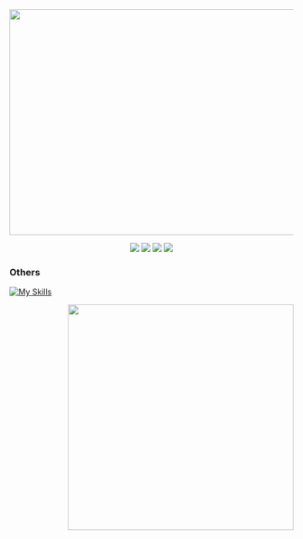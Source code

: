 <img width="900" height="400" src="https://i.imgur.com/PW97SDw.png">

<br/>
  
<div align="center">

  [![](https://img.shields.io/badge/LinkedIn-0077B5?style=for-the-badge&logo=linkedin&logoColor=white)](https://www.linkedin.com/in/vinicius-benfica/)
  [![](https://img.shields.io/badge/Instagram-E4405F?style=for-the-badge&logo=instagram&logoColor=white)](https://www.instagram.com/vb_benfica/)
  [![](https://img.shields.io/badge/Twitter-1DA1F2?style=for-the-badge&logo=twitter&logoColor=white)](https://twitter.com/VBbenfica)
  [![](https://img.shields.io/badge/Facebook-1877F2?style=for-the-badge&logo=facebook&logoColor=white)](https://www.facebook.com/Vinicius.Benfica.Ruy)
</div>

<div>
  <div align="left">

  <!-- ### Languages
  [![My Skills](https://skillicons.dev/icons?i=js,ts&theme=dark&&perline=5)](https://skillicons.dev)

  ### Front-End
  [![My Skills](https://skillicons.dev/icons?i=nextjs,react,vue,tailwind,bootstrap,jquery,html,css,sass,styledcomponents&theme=dark&&perline=5)](https://skillicons.dev)

  ### Back-End
  [![My Skills](https://skillicons.dev/icons?i=nestjs,nodejs&theme=dark)](https://skillicons.dev)

  ### Tests
  [![My Skills](https://skillicons.dev/icons?i=jest,vitest&theme=dark)](https://skillicons.dev) -->

  ### Others
  [![My Skills](https://skillicons.dev/icons?i=docker,git,vite&theme=dark)](https://skillicons.dev)
  </div>

  <div align="right" ">
  <img height="400" widht="400" src="https://i.pinimg.com/originals/5e/b1/16/5eb11602ed6c805919e0842d1b70cc9a.gif">
  <div

</div>

